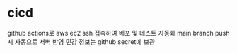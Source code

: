 # cicd
github actions로 aws ec2 ssh 접속하여 배포 및 테스트 자동화
main branch push시 자동으로 서버 반영
민감 정보는 github secret에 보관

